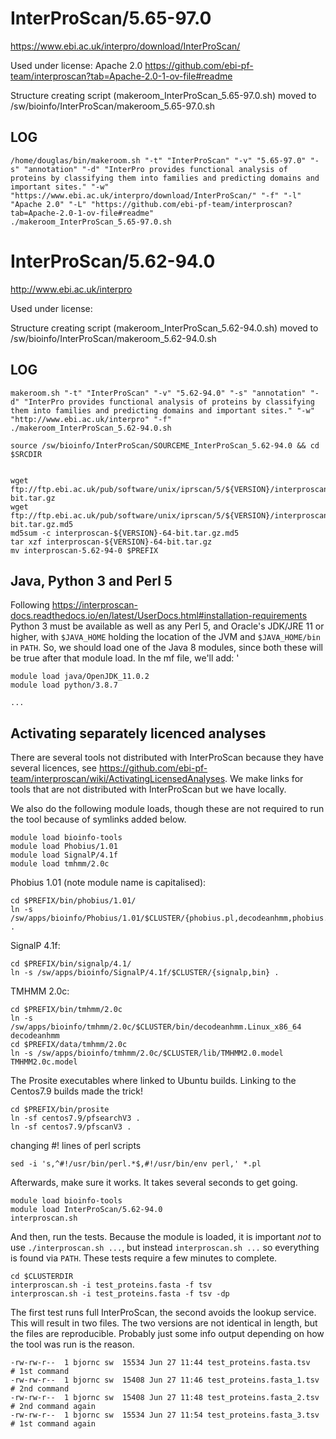 InterProScan/5.65-97.0
========================

<https://www.ebi.ac.uk/interpro/download/InterProScan/>

Used under license:
Apache 2.0
<https://github.com/ebi-pf-team/interproscan?tab=Apache-2.0-1-ov-file#readme>

Structure creating script (makeroom_InterProScan_5.65-97.0.sh) moved to /sw/bioinfo/InterProScan/makeroom_5.65-97.0.sh

LOG
---

    /home/douglas/bin/makeroom.sh "-t" "InterProScan" "-v" "5.65-97.0" "-s" "annotation" "-d" "InterPro provides functional analysis of proteins by classifying them into families and predicting domains and important sites." "-w" "https://www.ebi.ac.uk/interpro/download/InterProScan/" "-f" "-l" "Apache 2.0" "-L" "https://github.com/ebi-pf-team/interproscan?tab=Apache-2.0-1-ov-file#readme"
    ./makeroom_InterProScan_5.65-97.0.sh
InterProScan/5.62-94.0
========================

<http://www.ebi.ac.uk/interpro>

Used under license:



Structure creating script (makeroom_InterProScan_5.62-94.0.sh) moved to /sw/bioinfo/InterProScan/makeroom_5.62-94.0.sh

LOG
---

    makeroom.sh "-t" "InterProScan" "-v" "5.62-94.0" "-s" "annotation" "-d" "InterPro provides functional analysis of proteins by classifying them into families and predicting domains and important sites." "-w" "http://www.ebi.ac.uk/interpro" "-f"
    ./makeroom_InterProScan_5.62-94.0.sh

    source /sw/bioinfo/InterProScan/SOURCEME_InterProScan_5.62-94.0 && cd $SRCDIR


    wget ftp://ftp.ebi.ac.uk/pub/software/unix/iprscan/5/${VERSION}/interproscan-${VERSION}-64-bit.tar.gz
    wget ftp://ftp.ebi.ac.uk/pub/software/unix/iprscan/5/${VERSION}/interproscan-${VERSION}-64-bit.tar.gz.md5
    md5sum -c interproscan-${VERSION}-64-bit.tar.gz.md5
    tar xzf interproscan-${VERSION}-64-bit.tar.gz
    mv interproscan-5.62-94-0 $PREFIX


Java, Python 3 and Perl 5
-------------------------

Following
<https://interproscan-docs.readthedocs.io/en/latest/UserDocs.html#installation-requirements>
Python 3 must be available as well as any Perl 5, and Oracle's JDK/JRE 11 or
higher, with `$JAVA_HOME` holding the location of the JVM and `$JAVA_HOME/bin`
in `PATH`.  So, we should load one of the Java 8 modules, since both these will
be true after that module load.  In the mf file, we'll add: '

    module load java/OpenJDK_11.0.2
    module load python/3.8.7

    ...


Activating separately licenced analyses
---------------------------------------

There are several tools not distributed with InterProScan because they have
several licences, see
<https://github.com/ebi-pf-team/interproscan/wiki/ActivatingLicensedAnalyses>.
We make links for tools that are not distributed with InterProScan but we have
locally.

We also do the following module loads, though these are not required to run the
tool because of symlinks added below.

    module load bioinfo-tools
    module load Phobius/1.01
    module load SignalP/4.1f
    module load tmhmm/2.0c

Phobius 1.01 (note module name is capitalised):

    cd $PREFIX/bin/phobius/1.01/
    ln -s /sw/apps/bioinfo/Phobius/1.01/$CLUSTER/{phobius.pl,decodeanhmm,phobius.model,phobius.options} .

SignalP 4.1f:

    cd $PREFIX/bin/signalp/4.1/
    ln -s /sw/apps/bioinfo/SignalP/4.1f/$CLUSTER/{signalp,bin} .

TMHMM 2.0c:

    cd $PREFIX/bin/tmhmm/2.0c
    ln -s /sw/apps/bioinfo/tmhmm/2.0c/$CLUSTER/bin/decodeanhmm.Linux_x86_64 decodeanhmm
    cd $PREFIX/data/tmhmm/2.0c
    ln -s /sw/apps/bioinfo/tmhmm/2.0c/$CLUSTER/lib/TMHMM2.0.model TMHMM2.0c.model

The Prosite executables where linked to Ubuntu builds. Linking to the Centos7.9 builds made the trick!

    cd $PREFIX/bin/prosite
    ln -sf centos7.9/pfsearchV3 .
    ln -sf centos7.9/pfscanV3 .


changing #! lines of perl scripts

    sed -i 's,^#!/usr/bin/perl.*$,#!/usr/bin/env perl,' *.pl


Afterwards, make sure it works.  It takes several seconds to get going.

    module load bioinfo-tools
    module load InterProScan/5.62-94.0
    interproscan.sh

And then, run the tests.  Because the module is loaded, it is important *not*
to use `./interproscan.sh ...`, but instead `interproscan.sh ...` so everything
is found via `PATH`.  These tests require a few minutes to complete.

    cd $CLUSTERDIR
    interproscan.sh -i test_proteins.fasta -f tsv
    interproscan.sh -i test_proteins.fasta -f tsv -dp

The first test runs full InterProScan, the second avoids the lookup service.
This will result in two files. 
The two versions are not identical in length, but the files are reproducible. Probably just some info output depending on how the tool was run is the reason. 

    -rw-rw-r--  1 bjornc sw  15534 Jun 27 11:44 test_proteins.fasta.tsv    # 1st command
    -rw-rw-r--  1 bjornc sw  15408 Jun 27 11:46 test_proteins.fasta_1.tsv  # 2nd command
    -rw-rw-r--  1 bjornc sw  15408 Jun 27 11:48 test_proteins.fasta_2.tsv  # 2nd command again
    -rw-rw-r--  1 bjornc sw  15534 Jun 27 11:54 test_proteins.fasta_3.tsv  # 1st command again






